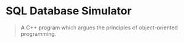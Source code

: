 # SQL Database Simulator
> A C++ program which argues the principles of object-oriented programming.
